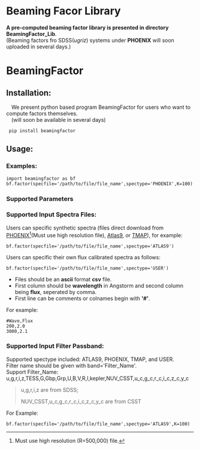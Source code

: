 # Beaming Facor Library
**A pre-computed beaming factor library is presented in directory BeamingFactor_Lib**.  
(Beaming factors fro SDSS(*ugriz*) systems under **PHOENIX** will soon uploaded in several days.)

# BeamingFactor  
## Installation:
&ensp;&ensp;We present python based program BeamingFactor for users who want to compute factors themselves.  
&ensp;&ensp;(will soon be available in several days)  

     pip install beamingfactor  
## Usage:  
### Examples:

    import beamingfactor as bf
    bf.factor(specfile='/path/to/file/file_name',spectype='PHOENIX',K=100)  
### Supported Parameters
### Supported Input Spectra Files:  
Users can specific synthetic spectra (files direct download from [PHOENIX](https://phoenix.astro.physik.uni-goettingen.de/?page_id=15)[^1](Must use high resolution file), [Atlas9](https://wwwuser.oats.inaf.it/fiorella.castelli/grids.html), or [TMAP](http://astro.uni-tuebingen.de/~rauch/TMAF/flux_H+He.html)), for example:  

    bf.factor(specfile='/path/to/file/file_name',spectype='ATLAS9')
Users can specific their own flux calibrated spectra as follows:  

    bf.factor(specfile='/path/to/file/file_name',spectype='USER')  
- Files should be an **ascii** format **csv** file.  
- First column should be **wavelength** in Angstorm and second column being **flux**, seperated by comma.
- First line can be comments or colnames begin with **'#'**.
  
For example:  

    #Wave,Flux  
    200,2.0  
    3000,2.1  
### Supported Input Filter Passband:  
Supported spectype included: ATLAS9, PHOENIX, TMAP, and USER.  
Filter name should be given with band='Filter_Name'.  
Support Filter_Name: u,g,r,i,z,TESS,G,Gbp,Grp,U,B,V,R,I,kepler,NUV_CSST,u_c,g_c,r_c,i_c,z_c,y_c  
>    u,g,r,i,z are from SDSS;
> 
>    NUV_CSST,u_c,g_c,r_c,i_c,z_c,y_c are from CSST
> 
For Example:  

    bf.factor(specfile='/path/to/file/file_name',spectype='ATLAS9',K=100) 


[^1]: Must use high resolution (R=500,000) file.
